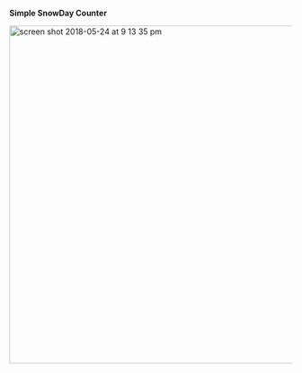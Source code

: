 <strong>Simple SnowDay Counter</strong>

<img width="600" alt="screen shot 2018-05-24 at 9 13 35 pm" src="https://user-images.githubusercontent.com/33431535/40521027-715bdc16-5f97-11e8-82c7-6117009afc22.png">
